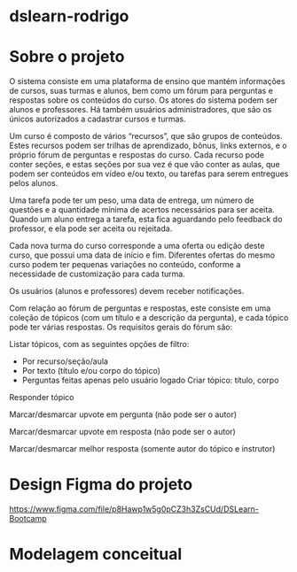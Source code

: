 # dslearn-rodrigo

# Sobre o projeto
O sistema consiste em uma plataforma de ensino que mantém informações de cursos, suas turmas e alunos, bem como um fórum para 
perguntas e respostas sobre os conteúdos do curso. Os atores do sistema podem ser alunos e professores. Há também usuários 
administradores, que são os únicos autorizados a cadastrar cursos e turmas.

Um curso é composto de vários “recursos”, que são grupos de conteúdos. Estes recursos podem ser trilhas de aprendizado, bônus, links
externos, e o próprio fórum de perguntas e respostas do curso. Cada recurso pode conter seções, e estas seções por sua vez é que vão
conter as aulas, que podem ser conteúdos em vídeo e/ou texto, ou tarefas para serem entregues pelos alunos.

Uma tarefa pode ter um peso, uma data de entrega, um número de questões e a quantidade mínima de acertos necessários para ser aceita.
Quando um aluno entrega a tarefa, esta fica aguardando pelo feedback do professor, e ela pode ser aceita ou rejeitada.

Cada nova turma do curso corresponde a uma oferta ou edição deste curso, que possui uma data de início e fim. Diferentes ofertas do 
mesmo curso podem ter pequenas variações no conteúdo, conforme a necessidade de customização para cada turma.

Os usuários (alunos e professores) devem receber notificações.

Com relação ao fórum de perguntas e respostas, este consiste em uma coleção de tópicos (com um título e a descrição da pergunta), 
e cada tópico pode ter várias respostas. Os requisitos gerais do fórum são:

Listar tópicos, com as seguintes opções de filtro:
- Por recurso/seção/aula
- Por texto (título e/ou corpo do tópico)
- Perguntas feitas apenas pelo usuário logado
Criar tópico: título, corpo

Responder tópico

Marcar/desmarcar upvote em pergunta (não pode ser o autor)

Marcar/desmarcar upvote em resposta (não pode ser o autor)

Marcar/desmarcar melhor resposta (somente autor do tópico e instrutor)

# Design Figma do projeto
https://www.figma.com/file/p8Hawp1w5g0pCZ3h3ZsCUd/DSLearn-Bootcamp

# Modelagem conceitual






